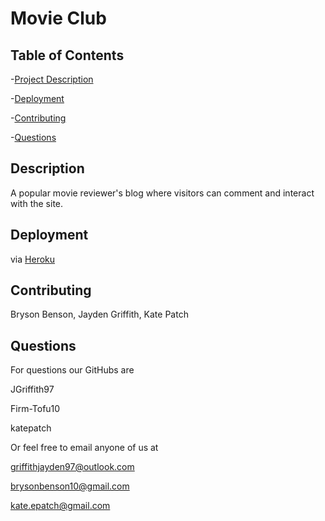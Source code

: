 
# Movie Club

## Table of Contents

  -[Project Description](#Description)

  -[Deployment](#Deployment)

  -[Contributing](#Contributing)

  -[Questions](#Questions)

## Description

A popular movie reviewer's blog where visitors can comment and interact with the site.

## Deployment

via [Heroku](https://movieclub3.herokuapp.com/login)

## Contributing

Bryson Benson, Jayden Griffith, Kate Patch

## Questions

For questions our GitHubs are

JGriffith97

Firm-Tofu10

katepatch

Or feel free to email anyone of us at

griffithjayden97@outlook.com

brysonbenson10@gmail.com

kate.epatch@gmail.com
